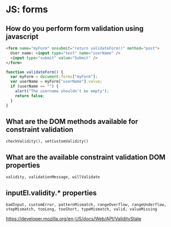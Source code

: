 # JS: forms

## How do you perform form validation using javascript

```html
<form name="myForm" onsubmit="return validateForm()" method="post">
  User name: <input type="text" name="userName" />
  <input type="submit" value="Submit" />
</form>
```

```js
function validateForm() {
  var myForm = document.forms["myForm"];
  var userName = myForm["userName"].value;
  if (userName == "") {
    alert("The username shouldn't be empty");
    return false;
  }
}
```
## What are the DOM methods available for constraint validation

`checkValidity(), setCustomValidity()`

## What are the available constraint validation DOM properties

`validity, validationMessage, willValidate`

## inputEl.validity.* properties

`badInput, customError, patternMismatch, rangeOverflow, rangeUnderflow, stepMismatch, tooLong, tooShort, typeMismatch, valid, valueMissing`

https://developer.mozilla.org/en-US/docs/Web/API/ValidityState